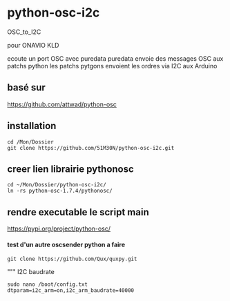 # python-osc-i2c
 OSC_to_I2C
 
pour ONAVIO KLD

ecoute un port OSC avec puredata
puredata envoie des messages OSC aux patchs python
les patchs pytgons envoient les ordres via I2C aux Arduino

 
## basé sur
https://github.com/attwad/python-osc

## installation 
```
cd /Mon/Dossier
git clone https://github.com/51M30N/python-osc-i2c.git
```
## creer lien librairie pythonosc
```
cd ~/Mon/Dossier/python-osc-i2c/
ln -rs python-osc-1.7.4/pythonosc/
```
## rendre executable le script main





<https://pypi.org/project/python-osc/>


#### test d'un autre oscsender python a faire
```
git clone https://github.com/Qux/quxpy.git
```


""" I2C baudrate
```
sudo nano /boot/config.txt
dtparam=i2c_arm=on,i2c_arm_baudrate=40000
```
